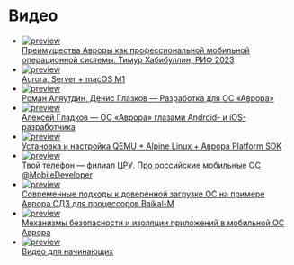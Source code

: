 Видео
===================

<ul class="videos">
    <li>
        <a target="_blank" href="https://youtu.be/yTKSMzg5oas">
            <img src="https://i.ytimg.com/vi/yTKSMzg5oas/maxresdefault.jpg" alt="preview"/>
            <div class="title">Преимущества Авроры как профессиональной мобильной операционной системы. Тимур Хабибуллин, РИФ 2023</div>
        </a>
    </li>
    <li>
        <a target="_blank" href="https://youtu.be/Wk4YdCmyAkE">
            <img src="https://i.ytimg.com/vi/Wk4YdCmyAkE/maxresdefault.jpg" alt="preview"/>
            <div class="title">Aurora, Server + macOS M1</div>
        </a>
    </li>
    <li>
        <a target="_blank" href="https://youtu.be/s0AraORVyNw">
            <img src="https://i.ytimg.com/vi/s0AraORVyNw/maxresdefault.jpg" alt="preview"/>
            <div class="title">Роман Аляутдин, Денис Глазков — Разработка для ОС «Аврора»</div>
        </a>
    </li>
    <li>
        <a target="_blank" href="https://youtu.be/vPbAHQy7OBw">
            <img src="https://i.ytimg.com/vi/vPbAHQy7OBw/maxresdefault.jpg" alt="preview"/>
            <div class="title">Алексей Гладков — ОС «Аврора» глазами Android- и iOS-разработчика</div>
        </a>
    </li>
    <li>
        <a target="_blank" href="https://youtu.be/tEoVFhmMeTQ">
            <img src="https://i.ytimg.com/vi/tEoVFhmMeTQ/maxresdefault.jpg" alt="preview"/>
            <div class="title">Установка и настройка QEMU + Alpine Linux + Аврора Platform SDK</div>
        </a>
    </li>
    <li>
        <a target="_blank" href="https://youtu.be/DwZGInVBKvU">
            <img src="https://i.ytimg.com/vi/DwZGInVBKvU/maxresdefault.jpg" alt="preview"/>
            <div class="title">Твой телефон — филиал ЦРУ. Про российские мобильные ОС @MobileDeveloper</div>
        </a>
    </li>
    <li>
        <a target="_blank" href="https://youtu.be/IZNjxJoBg-c?t=18611">
            <img src="https://i.ytimg.com/vi/IZNjxJoBg-c/maxresdefault.jpg" alt="preview"/>
            <div class="title">Современные подходы к доверенной загрузке ОС на примере Аврора СДЗ для процессоров Baikal-M</div>
        </a>
    </li>
    <li>
        <a target="_blank" href="https://youtu.be/IZNjxJoBg-c?t=17214">
            <img src="https://i.ytimg.com/vi/IZNjxJoBg-c/maxresdefault.jpg" alt="preview"/>
            <div class="title">Механизмы безопасности и изоляции приложений в мобильной ОС Аврора</div>
        </a>
    </li>
    <li>
        <a target="_blank" href="https://youtu.be/_FQwibip0D0">
            <img src="https://i.ytimg.com/vi/_FQwibip0D0/maxresdefault.jpg" alt="preview"/>
            <div class="title">Видео для начинающих</div>
        </a>
    </li>
</ul>